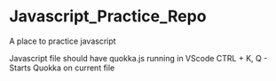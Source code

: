 # Javascript_Practice_Repo
A place to practice javascript

Javascript file should have quokka.js running in VScode 
CTRL + K, Q - Starts Quokka on current file
